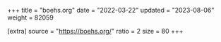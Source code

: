 +++
title = "boehs.org"
date = "2022-03-22"
updated = "2023-08-06"
weight = 82059

[extra]
source = "https://boehs.org/"
ratio = 2
size = 80
+++

